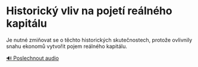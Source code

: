 # Historický vliv na pojetí reálného kapitálu

<speak>
<prosody rate="95%" pitch="+0%">
Je nutné zmiňovat se o těchto <emphasis level="moderate">historických skutečnostech</emphasis>, protože ovlivnily snahu ekonomů vytvořit pojem <emphasis level="moderate">reálného kapitálu</emphasis>.
</prosody>
</speak>

[🔊 Poslechnout audio](/data/7-paragraphs/audio/chapter_52/para_004-Je-nutn-zmiovat-se-o-tchto-historickch-skuten.mp3) 